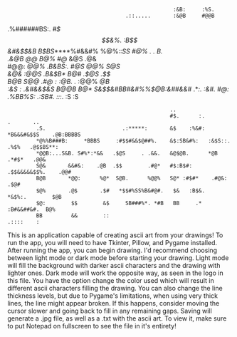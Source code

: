                                                                                                                                   
                                                        :&B:     :%S.     
                                         .::.....       :&@B     #@@B   
 .%######BS:.           *#$$$&%.    :B$$&#&$$&B                                                                             
 B$BS*****%#&&#%        %@%::*SS     #@%     .         .*       *B.      
.&@B          *@@*       B@%          #@*               &@S     .@&       
#@@:          *@@%       .B&BS:.      #@S              *@@%     S@S          
&@&           :@@S         .*B&$B*    B@#              .$@S    .$$    
B@B           S@@*             .#@$:  :$@B.    .**     :@@%    *@B   
:&$S:       .%@@@*      :.     :&@&.   :B&$&#&&$&S     B@@B    B@*          
  S&$$&#BB#&#%%$@$B:    %&$&##&&#*        .***:.       :&#.    #@: 
    .*%BB%S:   .:SB#.     ::*:.                         :S     :S 
                                                                                                                                                      
                                                       ..                                                                                             
                                                       #$.      :.          .       ..                                                                
             .S.                        .:*****:       &$    :%&#:   *B&&&#&$$S    .@B:BBBBS
             *@%%B###B:     *BBBS     :#$$#&&$@##%.    &$:SB&#%:   :&$S::.  .%$%   .@$$BS**: 
             *@@B:...S&B. S#%*:*&&   .$@S     . .&&.   &@$@B.      *@B     .*#$*   .@@& 
             S@&       &&#&:    .@B  .$$        .#@*   #$:B$#:     .$$&&&&&$$%.    .@@#     
             B@B       *@@:      %@*  S@B.      %@@%   S@* :#$#*    .#@&:          .$@#  
             $@%       .@$       .$#   *$$#%SS%B&#@#.   $&   :B$&.    *&$%:.        $@B
             $@:        $$        &$     SB###%*. *#B   BB     .*       :B#&&##&#.  B@% 
             BB         &&        ::                                        .::::    :
             
 This is an application capable of creating ascii art from your drawings! 
 To run the app, you will need to have Tkinter, Pillow, and Pygame installed. 
 After running the app, you can begin drawing. I'd recommend choosing between light mode or dark mode before starting your drawing. 
 Light mode will fill the background with darker ascii characters and the drawing with lighter ones.
 Dark mode will work the opposite way, as seen in the logo in this file.
 You have the option change the color used which will result in different ascii characters filling the drawing.
 You can also change the line thickness levels, but due to Pygame's limitations, when using very thick lines, the line might appear broken.
 If this happens, consider moving the cursor slower and going back to fill in any remaining gaps.
 Saving will generate a .jpg file, as well as a .txt with the ascii art. To view it, make sure to put Notepad on fullscreen to see the file in it's entirety!
 
 
                                                                                                                                                                                                                                                                                                                                                                                                                                                      
                                                                                                                                                                                                                                                                                                     
